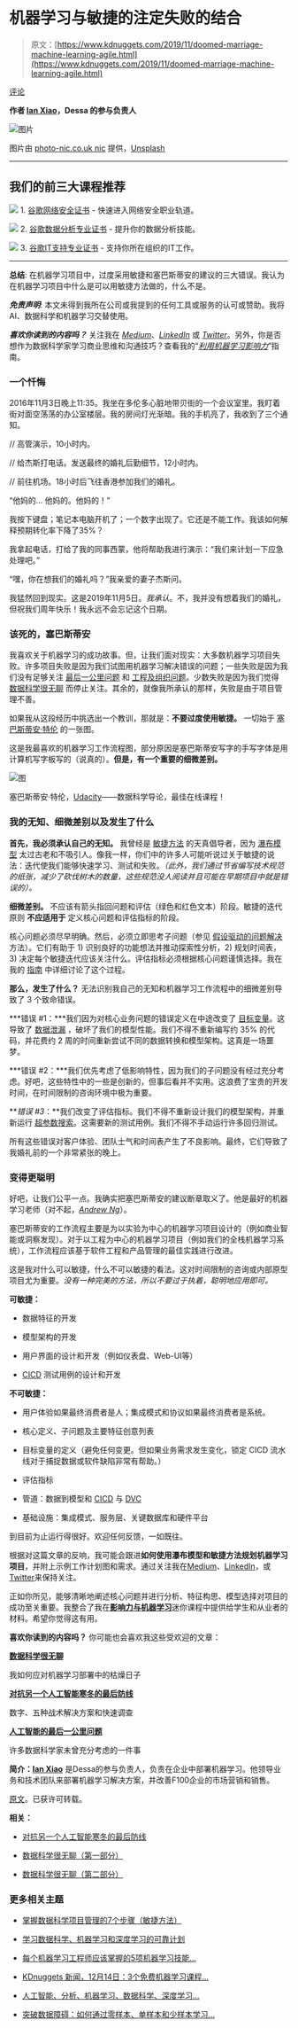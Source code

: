 # 机器学习与敏捷的注定失败的结合

> 原文：[https://www.kdnuggets.com/2019/11/doomed-marriage-machine-learning-agile.html](https://www.kdnuggets.com/2019/11/doomed-marriage-machine-learning-agile.html)

[评论](#comments)

**作者 [Ian Xiao](https://www.linkedin.com/in/ianxiao/)，Dessa 的参与负责人**

![图片](../Images/687835b90a7daa8db3e550b10691b099.png)

图片由 [photo-nic.co.uk nic](https://unsplash.com/@chiro?utm_source=unsplash&utm_medium=referral&utm_content=creditCopyText) 提供，[Unsplash](https://unsplash.com/s/photos/falling?utm_source=unsplash&utm_medium=referral&utm_content=creditCopyText)

* * *

## 我们的前三大课程推荐

![](../Images/0244c01ba9267c002ef39d4907e0b8fb.png) 1\. [谷歌网络安全证书](https://www.kdnuggets.com/google-cybersecurity) - 快速进入网络安全职业轨道。

![](../Images/e225c49c3c91745821c8c0368bf04711.png) 2\. [谷歌数据分析专业证书](https://www.kdnuggets.com/google-data-analytics) - 提升你的数据分析技能。

![](../Images/0244c01ba9267c002ef39d4907e0b8fb.png) 3\. [谷歌IT支持专业证书](https://www.kdnuggets.com/google-itsupport) - 支持你所在组织的IT工作。

* * *

**总结**: 在机器学习项目中，过度采用敏捷和塞巴斯蒂安的建议的三大错误。我认为在机器学习项目中什么是可以用敏捷方法做的，什么不是。

***免责声明***: 本文未得到我所在公司或我提到的任何工具或服务的认可或赞助。我将AI、数据科学和机器学习交替使用。

***喜欢你读到的内容吗？*** 关注我在 *[*Medium*](https://medium.com/@ianxiao)*、*[*LinkedIn*](https://www.linkedin.com/in/ianxiao/)* 或 *[*Twitter*](https://twitter.com/ian_xxiao)*。另外，你是否想作为数据科学家学习商业思维和沟通技巧？查看我的“*[*利用机器学习影响力*](https://www.bizanalyticsbootcamp.com/influence-with-ml-digital)*”指南。

### 一个忏悔

2016年11月3日晚上11:35。我坐在多伦多心脏地带贝街的一个会议室里。我盯着街对面空荡荡的办公室楼层。我的房间灯光渐暗。我的手机亮了，我收到了三个通知。

// 高管演示，10小时内。

// 给杰斯打电话。发送最终的婚礼后勤细节，12小时内。

// 前往机场。18小时后飞往香港参加我们的婚礼。

“他妈的… 他妈的。他妈的！”

我按下键盘；笔记本电脑开机了；一个数字出现了。它还是不能工作。我该如何解释预期转化率下降了35%？

我拿起电话，打给了我的同事西蒙，他将帮助我进行演示：“我们来计划一下应急处理吧。”

“嘿，你在想我们的婚礼吗？”我亲爱的妻子杰斯问。

我猛然回到现实。这是2019年11月5日。*我承认*。不，我并没有想着我们的婚礼，但祝我们周年快乐！我永远不会忘记这个日期。

### 该死的，塞巴斯蒂安

我喜欢关于机器学习的成功故事。但，让我们面对现实：大多数机器学习项目失败。许多项目失败是因为我们试图用机器学习解决错误的问题；一些失败是因为我们没有足够关注 [最后一公里问题](https://towardsdatascience.com/fixing-the-last-mile-problems-of-deploying-ai-systems-in-the-real-world-4f1aab0ea10) 和 [工程及组织问题](https://towardsdatascience.com/the-last-defense-against-another-ai-winter-c589b48c561)。少数失败是因为我们觉得 [数据科学很无聊](https://towardsdatascience.com/data-science-is-boring-1d43473e353e) 而停止关注。其余的，就像我所承认的那样，失败是由于项目管理不善。

如果我从这段经历中挑选出一个教训，那就是：**不要过度使用敏捷。** 一切始于 [塞巴斯蒂安·特伦](https://twitter.com/SebastianThrun) 的一张图。

这是我最喜欢的机器学习工作流程图，部分原因是塞巴斯蒂安写字的手写字体是用计算机写字板写的（说真的）。**但是，有一个重要的细微差别。**

![图](../Images/e5c11c2e4b10cc09558ec1cf89d8c05c.png)

塞巴斯蒂安·特伦，[Udacity](https://www.udacity.com/)——数据科学导论，最佳在线课程！

### 我的无知、细微差别以及发生了什么

**首先，我必须承认自己的无知。** 我曾经是 [敏捷方法](https://en.wikipedia.org/wiki/Agile_software_development) 的天真倡导者，因为 [瀑布模型](https://airbrake.io/blog/sdlc/waterfall-model) 太过古老和不吸引人。像我一样，你们中的许多人可能听说过关于敏捷的说法：迭代使我们能够快速学习、测试和失败。*（此外，我们通过节省编写技术规范的纸张，减少了砍伐树木的数量，这些规范没人阅读并且可能在早期项目中就是错误的）。*

**细微差别。** 不应该有箭头指回问题和评估（绿色和红色文本）阶段。敏捷的迭代原则 **不应适用于** 定义核心问题和评估指标的阶段。

核心问题必须尽早明确。然后，必须立即思考子问题（参见 [假设驱动的问题解决](http://www.consultantsmind.com/2012/09/26/hypothesis-based-consulting/) 方法）。它们有助于 1) 识别良好的功能想法并推动探索性分析，2) 规划时间表，3) 决定每个敏捷迭代应该关注什么。评估指标必须根据核心问题谨慎选择。我在我的 [指南](https://www.bizanalyticsbootcamp.com/influence-with-ml-digital) 中详细讨论了这个过程。

**那么，发生了什么？** 无法识别我自己的无知和机器学习工作流程中的细微差别导致了 3 个致命错误。

***错误 #1：***我们因为对核心业务问题的错误定义在中途改变了 [目标变量](https://www.datarobot.com/wiki/target/)。这导致了 [数据泄漏](https://machinelearningmastery.com/data-leakage-machine-learning/) ，破坏了我们的模型性能。我们不得不重新编写约 35% 的代码，并花费约 2 周的时间重新尝试不同的数据转换和模型架构。这真是一场噩梦。

***错误 #2：***我们优先考虑了低影响特性，因为我们的子问题没有经过充分考虑。好吧，这些特性中的一些是创新的，但事后看并不实用。这浪费了宝贵的开发时间，在时间限制的咨询环境中极为重要。

***错误 #3*：**我们改变了评估指标。我们不得不重新设计我们的模型架构，并重新运行 [超参数搜索](https://en.wikipedia.org/wiki/Hyperparameter_optimization)。这需要新的测试用例。我们不得不手动运行许多回归测试。

所有这些错误对客户体验、团队士气和时间表产生了不良影响。最终，它们导致了我婚礼前的一个非常紧张的晚上。

### 变得更聪明

好吧，让我们公平一点。我确实把塞巴斯蒂安的建议断章取义了。他是最好的机器学习老师（对不起，*[Andrew Ng](https://medium.com/u/592ce2a67248?source=post_page-----b91b95b37e35----------------------)*）。

塞巴斯蒂安的工作流程主要是为以实验为中心的机器学习项目设计的（例如商业智能或洞察发现）。对于以工程为中心的机器学习项目（例如我们的全栈机器学习系统），工作流程应该基于软件工程和产品管理的最佳实践进行改进。

这是我对什么可以敏捷，什么不可以敏捷的看法。这对时间限制的咨询或内部原型项目尤为重要。*没有一种完美的方法，所以不要过于执着，聪明地应用即可。*

**可敏捷：**

+   数据特征的开发

+   模型架构的开发

+   用户界面的设计和开发（例如仪表盘、Web-UI等）

+   [CICD](https://semaphoreci.com/blog/cicd-pipeline) 测试用例的设计和开发

**不可敏捷：**

+   用户体验如果最终消费者是人；集成模式和协议如果最终消费者是系统。

+   核心定义、子问题及主要特征创意列表

+   目标变量的定义（避免任何变更。但如果业务需求发生变化，锁定 CICD 流水线对于捕捉数据或软件缺陷非常有帮助。）

+   评估指标

+   管道：数据到模型和 [CICD](https://semaphoreci.com/blog/cicd-pipeline) 与 [DVC](https://dvc.org/)

+   基础设施：集成模式、服务层、关键数据库和硬件平台

到目前为止运行得很好。欢迎任何反馈，一如既往。

根据对这篇文章的反响，我可能会跟进**如何使用瀑布模型和敏捷方法规划机器学习项目**，并附上示例工作计划图和需求。通过关注我在[Medium](https://medium.com/@ianxiao)、[LinkedIn](https://www.linkedin.com/in/ianxiao/)，或[Twitter](https://twitter.com/ian_xxiao)来保持关注。

正如你所见，能够清晰地阐述核心问题并进行分析、特征构思、模型选择对项目的成功至关重要。我整合了我在[**影响力与机器学习**](https://www.bizanalyticsbootcamp.com/influence-with-ml-digital)迷你课程中提供给学生和从业者的材料。希望你觉得这有用。

**喜欢你读到的内容吗？** 你可能也会喜欢我这些受欢迎的文章：

[**数据科学很无聊**](https://towardsdatascience.com/data-science-is-boring-1d43473e353e?source=post_page-----b91b95b37e35----------------------)

我如何应对机器学习部署中的枯燥日子

[**对抗另一个人工智能寒冬的最后防线**](https://towardsdatascience.com/the-last-defense-against-another-ai-winter-c589b48c561?source=post_page-----b91b95b37e35----------------------)

数字、五种战术解决方案和快速调查

[**人工智能的最后一公里问题**](https://towardsdatascience.com/fixing-the-last-mile-problems-of-deploying-ai-systems-in-the-real-world-4f1aab0ea10?source=post_page-----b91b95b37e35----------------------)

许多数据科学家未曾充分考虑的一件事

**简介：[Ian Xiao](https://www.linkedin.com/in/ianxiao/)** 是Dessa的参与负责人，负责在企业中部署机器学习。他领导业务和技术团队来部署机器学习解决方案，并改善F100企业的市场营销和销售。

[原文](https://towardsdatascience.com/a-doomed-marriage-of-ml-and-agile-b91b95b37e35)。已获许可转载。

**相关：**

+   [对抗另一个人工智能寒冬的最后防线](/2019/11/last-defense-another-ai-winter.html)

+   [数据科学很无聊（第一部分）](/2019/09/data-science-boring-part-1.html)

+   [数据科学很无聊（第二部分）](/2019/10/data-science-boring-part-2.html)

### 更多相关主题

+   [掌握数据科学项目管理的7个步骤（敏捷方法）](https://www.kdnuggets.com/2023/07/7-steps-mastering-data-science-project-management-agile.html)

+   [学习数据科学、机器学习和深度学习的可靠计划](https://www.kdnuggets.com/2023/01/mwiti-solid-plan-learning-data-science-machine-learning-deep-learning.html)

+   [每个机器学习工程师应该掌握的5项机器学习技能…](https://www.kdnuggets.com/2023/03/5-machine-learning-skills-every-machine-learning-engineer-know-2023.html)

+   [KDnuggets 新闻，12月14日：3个免费机器学习课程…](https://www.kdnuggets.com/2022/n48.html)

+   [人工智能、分析、机器学习、数据科学、深度学习…](https://www.kdnuggets.com/2021/12/developments-predictions-ai-machine-learning-data-science-research.html)

+   [突破数据障碍：如何通过零样本、单样本和少样本学习…](https://www.kdnuggets.com/2023/08/breaking-data-barrier-zeroshot-oneshot-fewshot-learning-transforming-machine-learning.html)
